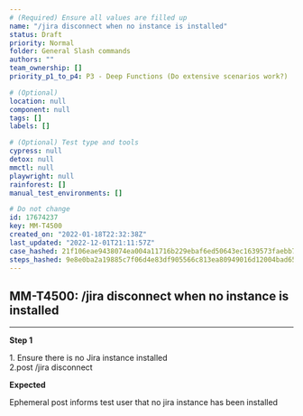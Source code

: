 ```yaml
---
# (Required) Ensure all values are filled up
name: "/jira disconnect when no instance is installed"
status: Draft
priority: Normal
folder: General Slash commands
authors: ""
team_ownership: []
priority_p1_to_p4: P3 - Deep Functions (Do extensive scenarios work?)

# (Optional)
location: null
component: null
tags: []
labels: []

# (Optional) Test type and tools
cypress: null
detox: null
mmctl: null
playwright: null
rainforest: []
manual_test_environments: []

# Do not change
id: 17674237
key: MM-T4500
created_on: "2022-01-18T22:32:38Z"
last_updated: "2022-12-01T21:11:57Z"
case_hashed: 21f106eae9438074ea004a11716b229ebaf6ed50643ec1639573faebb7701ec70dce27e52c85183c5fbe70f3f2bfe62e
steps_hashed: 9e8e0ba2a19885c7f06d4e83df905566c813ea80949016d12004bad65d5f9da15d0e4fedc3ecb6a494946a66765050a6
---
```


<!-- (Auto-generated) Based on frontmatter's "key" and "name" -->

## MM-T4500: /jira disconnect when no instance is installed

---

**Step 1**

1\. Ensure there is no Jira instance installed\
2.post /jira disconnect

**Expected**

Ephemeral post informs test user that no jira instance has been installed
